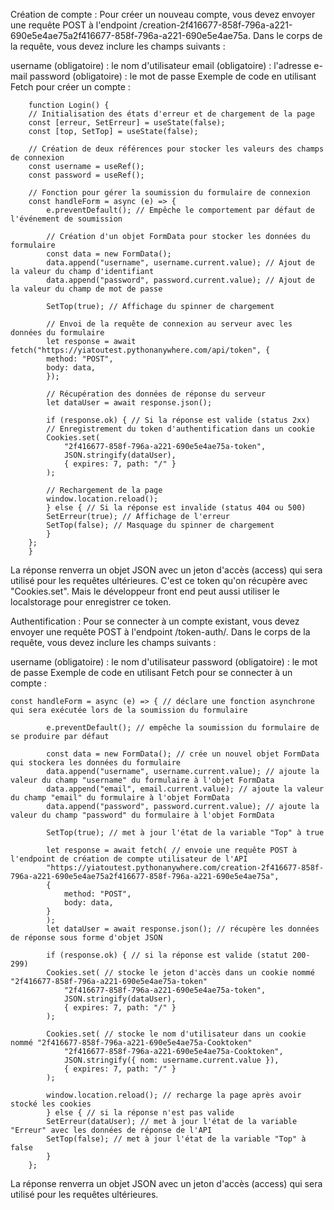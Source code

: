 Création de compte :
Pour créer un nouveau compte, vous devez envoyer une requête POST à l'endpoint /creation-2f416677-858f-796a-a221-690e5e4ae75a2f416677-858f-796a-a221-690e5e4ae75a. Dans le corps de la requête, vous devez inclure les champs suivants :

username (obligatoire) : le nom d'utilisateur
email (obligatoire) : l'adresse e-mail
password (obligatoire) : le mot de passe
Exemple de code en utilisant Fetch pour créer un compte :

        function Login() {
        // Initialisation des états d'erreur et de chargement de la page
        const [erreur, SetErreur] = useState(false);
        const [top, SetTop] = useState(false);

        // Création de deux références pour stocker les valeurs des champs de connexion
        const username = useRef();
        const password = useRef();

        // Fonction pour gérer la soumission du formulaire de connexion
        const handleForm = async (e) => {
            e.preventDefault(); // Empêche le comportement par défaut de l'événement de soumission

            // Création d'un objet FormData pour stocker les données du formulaire
            const data = new FormData();
            data.append("username", username.current.value); // Ajout de la valeur du champ d'identifiant
            data.append("password", password.current.value); // Ajout de la valeur du champ de mot de passe
            
            SetTop(true); // Affichage du spinner de chargement

            // Envoi de la requête de connexion au serveur avec les données du formulaire
            let response = await fetch("https://yiatoutest.pythonanywhere.com/api/token", {
            method: "POST",
            body: data,
            });

            // Récupération des données de réponse du serveur
            let dataUser = await response.json();

            if (response.ok) { // Si la réponse est valide (status 2xx)
            // Enregistrement du token d'authentification dans un cookie
            Cookies.set(
                "2f416677-858f-796a-a221-690e5e4ae75a-token",
                JSON.stringify(dataUser),
                { expires: 7, path: "/" }
            );
            
            // Rechargement de la page
            window.location.reload();
            } else { // Si la réponse est invalide (status 404 ou 500)
            SetErreur(true); // Affichage de l'erreur
            SetTop(false); // Masquage du spinner de chargement
            }
        };
        }


La réponse renverra un objet JSON avec un jeton d'accès (access) qui sera utilisé pour les requêtes ultérieures. C'est ce token qu'on récupère avec "Cookies.set". Mais le développeur front end peut aussi utiliser le localstorage pour enregistrer ce token.

Authentification :
Pour se connecter à un compte existant, vous devez envoyer une requête POST à l'endpoint /token-auth/. Dans le corps de la requête, vous devez inclure les champs suivants :

username (obligatoire) : le nom d'utilisateur
password (obligatoire) : le mot de passe
Exemple de code en utilisant Fetch pour se connecter à un compte :

    const handleForm = async (e) => { // déclare une fonction asynchrone qui sera exécutée lors de la soumission du formulaire

            e.preventDefault(); // empêche la soumission du formulaire de se produire par défaut

            const data = new FormData(); // crée un nouvel objet FormData qui stockera les données du formulaire
            data.append("username", username.current.value); // ajoute la valeur du champ "username" du formulaire à l'objet FormData
            data.append("email", email.current.value); // ajoute la valeur du champ "email" du formulaire à l'objet FormData
            data.append("password", password.current.value); // ajoute la valeur du champ "password" du formulaire à l'objet FormData

            SetTop(true); // met à jour l'état de la variable "Top" à true

            let response = await fetch( // envoie une requête POST à l'endpoint de création de compte utilisateur de l'API
            "https://yiatoutest.pythonanywhere.com/creation-2f416677-858f-796a-a221-690e5e4ae75a2f416677-858f-796a-a221-690e5e4ae75a",
            {
                method: "POST",
                body: data,
            }
            );
            let dataUser = await response.json(); // récupère les données de réponse sous forme d'objet JSON

            if (response.ok) { // si la réponse est valide (statut 200-299)
            Cookies.set( // stocke le jeton d'accès dans un cookie nommé "2f416677-858f-796a-a221-690e5e4ae75a-token"
                "2f416677-858f-796a-a221-690e5e4ae75a-token",
                JSON.stringify(dataUser),
                { expires: 7, path: "/" }
            );

            Cookies.set( // stocke le nom d'utilisateur dans un cookie nommé "2f416677-858f-796a-a221-690e5e4ae75a-Cooktoken"
                "2f416677-858f-796a-a221-690e5e4ae75a-Cooktoken",
                JSON.stringify({ nom: username.current.value }),
                { expires: 7, path: "/" }
            );

            window.location.reload(); // recharge la page après avoir stocké les cookies
            } else { // si la réponse n'est pas valide
            SetErreur(dataUser); // met à jour l'état de la variable "Erreur" avec les données de réponse de l'API
            SetTop(false); // met à jour l'état de la variable "Top" à false
            }
        };
La réponse renverra un objet JSON avec un jeton d'accès (access) qui sera utilisé pour les requêtes ultérieures.
